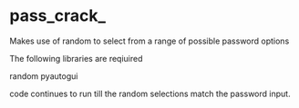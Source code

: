 # pass_crack_
Makes use of random to select from a range of possible password options

The following libraries are reqiuired

random
pyautogui

code continues to run till the random selections match the password input.
